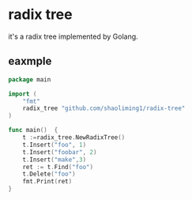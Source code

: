 # radix tree

it's a radix tree implemented by Golang.

## eaxmple
```go
package main

import (
	"fmt"
	radix_tree "github.com/shaoliming1/radix-tree"
)

func main()  {
	t :=radix_tree.NewRadixTree()
	t.Insert("foo", 1)
	t.Insert("foobar", 2)
	t.Insert("make",3)
	ret := t.Find("foo")
	t.Delete("foo")
	fmt.Print(ret)
}
``` 